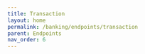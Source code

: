 ```yaml
---
title: Transaction
layout: home
permalink: /banking/endpoints/transaction
parent: Endpoints
nav_order: 6
---
```

